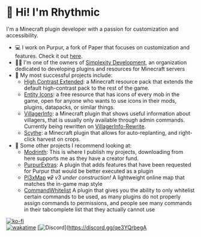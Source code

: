 # 🎵 Hi! I'm Rhythmic

I'm a Minecraft plugin developer with a passion for customization and accessibility. 

- 💻 I work on Purpur, a fork of Paper that focuses on customization and features. Check it out [here](https://github.com/PurpurMC/Purpur).
- 👨‍💻 I'm one of the owners of [Simplexity Development](https://github.com/Simplexity-Development), an organization dedicated to developing plugins and resources for Minecraft servers
- 🎨 My most successful projects include:
    - [High Contrast Extended](https://github.com/Simplexity-Development/High_Contrast_Extended): a Minecraft resource pack that extends the default high-contrast pack to the rest of the game.
    - [Entity Icons](https://github.com/Simplexity-Development/Entity-Icons): a free resource that has icons of every mob in the game, open for anyone who wants to use icons in their mods, plugins, datapacks, or similar things.
    - [VillagerInfo](https://github.com/Simplexity-Development/VillagerInfo): a Minecraft plugin that shows useful information about villagers, that is usually only available through admin commands. Currently being rewritten on [VillagerInfo-Rewrite](https://github.com/Simplexity-Development/VillagerInfo-Rewrite).
    - [Scythe](https://github.com/Simplexity-Development/Scythe): a Minecraft plugin that allows for auto-replanting, and right-click harvest on crops.
- 📝 Some other projects I recommend looking at:
    - [Modrinth](https://modrinth.com/user/Rhythmic): This is where I publish my projects, downloading from here supports me as they have a creator fund.
    - [PurpurExtras](https://github.com/PurpurMC/PurpurExtras): A plugin that adds features that have been requested for Purpur that would be better executed as a plugin
    - [Pl3xMap](https://github.com/BillyGalbreath/Pl3xMap) *~~v2~~ v3 under construction!* A lightweight online map that matches the in-game map style
    - [CommandWhitelist](https://github.com/YouHaveTrouble/CommandWhitelist) A plugin that gives you the ability to only whitelist certain commands to be used, as many plugins do not properly assign commands to permissions, and people see many commands in their tabcomplete list that they actually cannot use


[![ko-fi](https://ko-fi.com/img/githubbutton_sm.svg)](https://ko-fi.com/E1E8DZGDF)
<br>[![wakatime](https://wakatime.com/badge/user/bf4f6f62-0e88-4b6f-8363-aac43611fe08.svg?style=flat-square)](https://wakatime.com/@bf4f6f62-0e88-4b6f-8363-aac43611fe08)
[![Discord](https://img.shields.io/badge/Discord-join-7289DA?logo=discord&logoColor=7289DA&style=flat-square)](https://discord.gg/qe3YQrbegA

